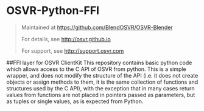 # OSVR-Python-FFI
> Maintained at <https://github.com/BlendOSVR/OSVR-Blender>
>
> For details, see <http://osvr.github.io>
>
> For support, see <http://support.osvr.com>

##FFI layer for OSVR ClientKit
This repository contains basic python code which allows access to the C API of OSVR from python.  This is a simple wrapper, and does not modify the structure of the API (i.e. it does not create objects or assign methods to them, it is the same collection of functions and structures used by the C API), with the exception that in many cases return values from functions are not placed in pointers passed as parameters, but as tuples or single values, as is expected from Python.
